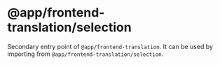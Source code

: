 # @app/frontend-translation/selection

Secondary entry point of `@app/frontend-translation`. It can be used by importing from `@app/frontend-translation/selection`.
